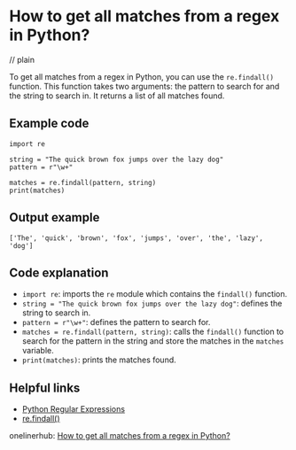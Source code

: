 # How to get all matches from a regex in Python?
// plain

To get all matches from a regex in Python, you can use the `re.findall()` function. This function takes two arguments: the pattern to search for and the string to search in. It returns a list of all matches found.

## Example code

```
import re

string = "The quick brown fox jumps over the lazy dog"
pattern = r"\w+"

matches = re.findall(pattern, string)
print(matches)
```

## Output example

```
['The', 'quick', 'brown', 'fox', 'jumps', 'over', 'the', 'lazy', 'dog']
```

## Code explanation

- `import re`: imports the `re` module which contains the `findall()` function.
- `string = "The quick brown fox jumps over the lazy dog"`: defines the string to search in.
- `pattern = r"\w+"`: defines the pattern to search for.
- `matches = re.findall(pattern, string)`: calls the `findall()` function to search for the pattern in the string and store the matches in the `matches` variable.
- `print(matches)`: prints the matches found.

## Helpful links
- [Python Regular Expressions](https://docs.python.org/3/library/re.html)
- [re.findall()](https://docs.python.org/3/library/re.html#re.findall)

onelinerhub: [How to get all matches from a regex in Python?](https://onelinerhub.com/python-regex/how-to-get-all-matches-from-a-regex-in-python)